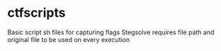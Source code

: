# ctfscripts
Basic script sh files for capturing flags
Stegsolve requires file path and original file to be used on every execution
